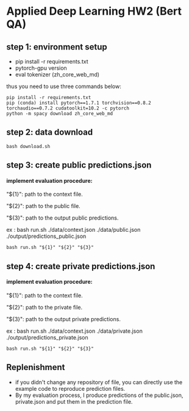 # Applied Deep Learning HW2 (Bert QA)
## step 1: environment setup

* pip install -r requirements.txt 
* pytorch-gpu version
* eval tokenizer (zh_core_web_md)

thus you need to use three commands below:
```shell
pip install -r requirements.txt
pip (conda) install pytorch==1.7.1 torchvision==0.8.2 torchaudio==0.7.2 cudatoolkit=10.2 -c pytorch
python -m spacy download zh_core_web_md
```

## step 2: data download
```shell
bash download.sh
```

## step 3: create public predictions.json
#### implement evaluation procedure:
"${1}": path to the context file.

"${2}": path to the public file.

"${3}": path to the output public predictions.

ex : bash run.sh ./data/context.json ./data/public.json ./output/predictions_public.json
```shell
bash run.sh "${1}" "${2}" "${3}"
```

## step 4: create private predictions.json
#### implement evaluation procedure:
"${1}": path to the context file.

"${2}": path to the private file.

"${3}": path to the output private predictions.

ex : bash run.sh ./data/context.json ./data/private.json ./output/predictions_private.json
```shell
bash run.sh "${1}" "${2}" "${3}"
```

## Replenishment
* if you didn't change any repository of file, you can directly use the example code to reproduce prediction files.
* By my evaluation process, I produce predictions of the public.json, private.json and put them in the prediction file.


